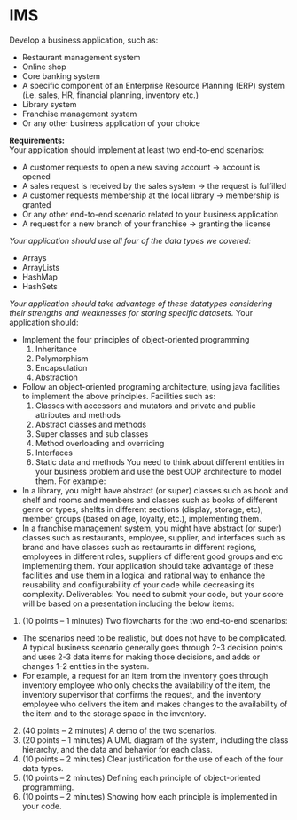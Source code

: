 # IMS


Develop a business application, such as:
* Restaurant management system
* Online shop
* Core banking system
* A specific component of an Enterprise Resource Planning (ERP) system (i.e. sales, HR,
financial planning, inventory etc.)
* Library system
* Franchise management system
* Or any other business application of your choice


**Requirements:**  
Your application should implement at least two end-to-end scenarios:
* A customer requests to open a new saving account -> account is opened
* A sales request is received by the sales system -> the request is fulfilled
* A customer requests membership at the local library -> membership is granted
* Or any other end-to-end scenario related to your business application
* A request for a new branch of your franchise -> granting the license

*Your application should use all four of the data types we covered:*
* Arrays
* ArrayLists
* HashMap
* HashSets


*Your application should take advantage of these datatypes considering their strengths and
weaknesses for storing specific datasets.*
Your application should:
* Implement the four principles of object-oriented programming
  1. Inheritance
  2. Polymorphism
  3. Encapsulation
  4. Abstraction
* Follow an object-oriented programing architecture, using java facilities to implement
the above principles. Facilities such as:
  1. Classes with accessors and mutators and private and public attributes and
methods
  2. Abstract classes and methods
  3. Super classes and sub classes
  4. Method overloading and overriding
  5. Interfaces
  6. Static data and methods
You need to think about different entities in your business problem and use the best OOP
architecture to model them. For example:
* In a library, you might have abstract (or super) classes such as book and shelf and rooms
and members and classes such as books of different genre or types, shelfts in different
sections (display, storage, etc), member groups (based on age, loyalty, etc.),
implementing them.
* In a franchise management system, you might have abstract (or super) classes such as
restaurants, employee, supplier, and interfaces such as brand and have classes such as
restaurants in different regions, employees in different roles, suppliers of different good
groups and etc implementing them.
Your application should take advantage of these facilities and use them in a logical and rational
way to enhance the reusability and configurability of your code while decreasing its complexity.
Deliverables:
You need to submit your code, but your score will be based on a presentation including the
below items:
1. (10 points – 1 minutes) Two flowcharts for the two end-to-end scenarios:
  * The scenarios need to be realistic, but does not have to be complicated. A typical
business scenario generally goes through 2-3 decision points and uses 2-3 data items
for making those decisions, and adds or changes 1-2 entities in the system.
  * For example, a request for an item from the inventory goes through inventory
employee who only checks the availability of the item, the inventory supervisor that
confirms the request, and the inventory employee who delivers the item and makes
changes to the availability of the item and to the storage space in the inventory.
2. (40 points – 2 minutes) A demo of the two scenarios.
3. (20 points – 1 minutes) A UML diagram of the system, including the class hierarchy, and the
data and behavior for each class.
4. (10 points – 2 minutes) Clear justification for the use of each of the four data types.
5. (10 points – 2 minutes) Defining each principle of object-oriented programming.
6. (10 points – 2 minutes) Showing how each principle is implemented in your code.
